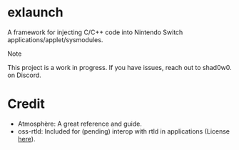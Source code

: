 # exlaunch
A framework for injecting C/C++ code into Nintendo Switch applications/applet/sysmodules.

> [!NOTE]
> This project is a work in progress. If you have issues, reach out to shad0w0. on Discord.

# Credit
- Atmosphère: A great reference and guide.
- oss-rtld: Included for (pending) interop with rtld in applications (License [here](https://github.com/shadowninja108/exlaunch/blob/main/source/lib/reloc/rtld/LICENSE.txt)).
